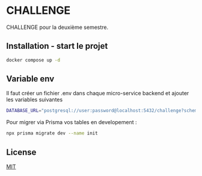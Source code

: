 # CHALLENGE

CHALLENGE pour la deuxième semestre.

## Installation - start le projet

```bash
docker compose up -d
```

## Variable env 
Il faut créer un fichier .env dans chaque micro-service backend et ajouter les variables suivantes

```bash
DATABASE_URL="postgresql://user:password@localhost:5432/challenge?schema=public"
```


Pour migrer via Prisma vos tables en developement : 

```bash
npx prisma migrate dev --name init

```

## License

[MIT](https://choosealicense.com/licenses/mit/)